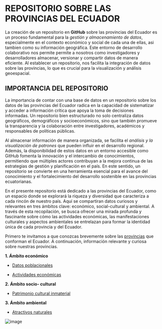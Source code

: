 # REPOSITORIO SOBRE LAS PROVINCIAS DEL ECUADOR
  La creación de un repositorio en **GitHub** sobre las provincias del Ecuador es un proceso fundamental para la *gestión y almacenamiento de datos*, especialmente en el contexto económico y social de cada una de ellas, asi tambien como su información geográfica. Este entorno de desarrollo colaborativo nos permite permite a nosotros como investigadores y desarrolladores almacenar, versionar y compartir datos de manera eficiente. Al establecer un repositorio, nos facilita la integración de datos sobre las provincias, lo que es crucial para la visualización y análisis geoespacial.
## IMPORTANCIA DEL REPOSITORIO
La importancia de contar con una base de datos en un repositorio sobre los datos de las provincias del Ecuador radica en la capacidad de sistematizar y acceder a información crítica que apoya la toma de decisiones informadas. Un repositorio bien estructurado no solo centraliza datos geográficos, demográficos y socioeconómicos, sino que también promueve la transparencia y la colaboración entre investigadores, académicos y responsables de políticas públicas.

Al almacenar información de manera organizada, se facilita el *análisis y la visualización de patrones* que pueden influir en el desarrollo regional. Además, la disponibilidad de estos datos en un entorno accesible como GitHub fomenta la innovación y el intercambio de conocimientos, permitiendo que múltiples actores contribuyan a la mejora continua de las estrategias de gestión y planificación en el país. En este sentido, un repositorio se convierte en una herramienta esencial para el avance del conocimiento y el fortalecimiento del desarrollo sostenible en las provincias ecuatorianas.

En el presente repositorio está dedicado a las provincias del Ecuador, como un espacio donde se explorará la riqueza y diversidad que caracteriza a cada rincón de nuestro país. Aquí se compartiran datos curiosos y relevantes en tres ámbitos clave: económico, social-cultural y ambiental. A través de esta recopilación, se busca ofrecer una mirada profunda y fascinante sobre cómo las actividades económicas, las manifestaciones culturales y aspectos ambientales se entrelazan para formar la identidad única de cada provincia y del Ecuador.

Primero te invitamos a que conozcas brevemente sobre las [provincias](Introduccion.md) que conforman el Ecuador. A continuación, información relevante y curiosa sobre nuestras provincias.

**1. Ámbito económico** 

- [Datos poblacionales](Datos-poblacionales.csv)

- [Actividades económicas](Actividades-económicas.md)

**2. Ámbito socio- cultural** 

- [Patrimonio cultural inmaterial](Patrimonnio-inmaterial.md)

**3. Ámbito ambiental** 

- [Atractivos naturales](ambiental.md)

![image](https://github.com/user-attachments/assets/045d91af-06ef-4ef3-a63d-a6129562253e)
